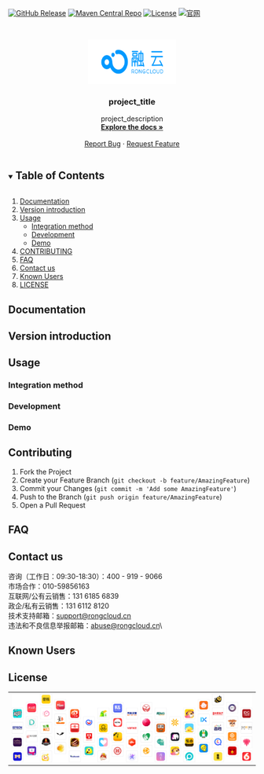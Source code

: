 
[![GitHub Release][GitHub-Release-shield]][GitHub-Release-url]
[![Maven Central Repo][Maven-Central-Repo-shield]][Maven-Central-Repo-url]
[![License](https://img.shields.io/badge/License-Apache%202.0-blue.svg)](https://opensource.org/licenses/Apache-2.0)
[![官网][rongcloud-shield]][rongcloud-url]


<!-- PROJECT LOGO -->
<br />
<p align="center">
  <a href="https://github.com/suohaonan/hello-github">
    <img src="images/logo.jpg" alt="Logo" width="180" height="90">
  </a>

  <h3 align="center">project_title</h3>

  <p align="center">
    project_description
    <br />
    <a href="https://docs.rongcloud.cn/v4/?version=5.x"><strong>Explore the docs »</strong></a>
    <br />
    <br />
    <a href="https://github.com/suohaonan/hello-github/issues">Report Bug</a>
    ·
    <a href="https://github.com/suohaonan/hello-github/issues">Request Feature</a>
  </p>
</p>



<!-- TABLE OF CONTENTS -->
<details open="open">
  <summary><h2 style="display: inline-block">Table of Contents</h2></summary>
  <ol>
    <li><a href="#Documentation">Documentation</a></li>
    <li><a href="#Version introduction">Version introduction</a></li>
    <li>
      <a href="#Usage">Usage</a>
      <ul>
        <li><a href="#Integration method">Integration method</a></li>
        <li><a href="#Development">Development</a></li>
        <li><a href="#Demo">Demo</a></li>
      </ul>
    </li>
    <li><a href="#CONTRIBUTING">CONTRIBUTING</a></li>
    <li><a href="#FAQ">FAQ</a></li>
    <li><a href="#Contact us">Contact us</a></li>
    <li><a href="#Known Users">Known Users</a></li>
    <li><a href="#License">LICENSE</a></li>
  </ol>
</details>


<!-- 文档指南 -->
## Documentation

<!-- 版本说明 -->
## Version introduction




<!-- Usage -->
## Usage



### Integration method



### Development


### Demo


<!-- CONTRIBUTING -->
## Contributing


1. Fork the Project
2. Create your Feature Branch (`git checkout -b feature/AmazingFeature`)
3. Commit your Changes (`git commit -m 'Add some AmazingFeature'`)
4. Push to the Branch (`git push origin feature/AmazingFeature`)
5. Open a Pull Request


<!-- FAQ -->
## FAQ

<!-- Contact us -->
## Contact us

咨询（工作日：09:30-18:30）：400 - 919 - 9066\
市场合作：010-59856163\
互联网/公有云销售：131 6185 6839\
政企/私有云销售：131 6112 8120\
技术支持邮箱：support@rongcloud.cn\
违法和不良信息举报邮箱：abuse@rongcloud.cn\

<!-- Known Users -->
## Known Users

<table>
<tr>
<td><img src="images/logo-wall.png" alt="Known Users"></td>
</tr>
<tr>


<!-- LICENSE -->
## License



<!-- MARKDOWN LINKS & IMAGES -->

[GitHub-Release-shield]:https://img.shields.io/badge/Release-1.0.0-blue
[GitHub-Release-url]:https://github.com/rongcloud/rongcloud-react-native-imlib/releases
[Maven-Central-Repo-shield]:https://img.shields.io/badge/Maven-1.0.0-blue
[Maven-Central-Repo-url]:http://maven.rongcloud.cn/repository/maven-releases/
[rongcloud-shield]: https://img.shields.io/badge/-Rongcloud-blue
[rongcloud-url]: https://www.rongcloud.cn/